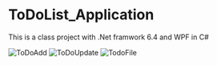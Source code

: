 # ToDoList_Application

This is a class project with .Net framwork 6.4 and WPF in C#

![ToDoAdd](https://user-images.githubusercontent.com/98362008/217320546-340b0a7a-2efc-460c-b4fe-148c464f91fc.png)
![ToDoUpdate](https://user-images.githubusercontent.com/98362008/217320644-4f5f757d-53ba-48bf-a6b8-4e4167575ec2.png)
![TodoFile](https://user-images.githubusercontent.com/98362008/217320724-ecdc582f-a748-4b24-8331-847aad943854.png)
